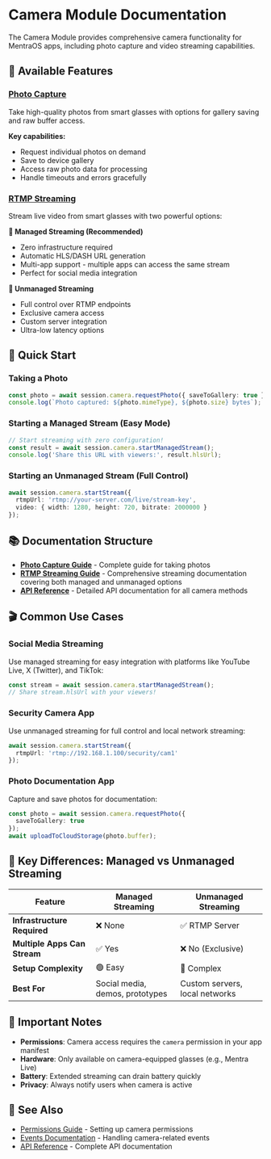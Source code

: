 # Camera Module Documentation

The Camera Module provides comprehensive camera functionality for MentraOS apps, including photo capture and video streaming capabilities.

## 📸 Available Features

### [Photo Capture](./photo-capture.md)
Take high-quality photos from smart glasses with options for gallery saving and raw buffer access.

**Key capabilities:**
- Request individual photos on demand
- Save to device gallery
- Access raw photo data for processing
- Handle timeouts and errors gracefully

### [RTMP Streaming](./rtmp-streaming.md)
Stream live video from smart glasses with two powerful options:

**🚀 Managed Streaming (Recommended)**
- Zero infrastructure required
- Automatic HLS/DASH URL generation
- Multi-app support - multiple apps can access the same stream
- Perfect for social media integration

**🔧 Unmanaged Streaming**
- Full control over RTMP endpoints
- Exclusive camera access
- Custom server integration
- Ultra-low latency options

## 🎯 Quick Start

### Taking a Photo
```typescript
const photo = await session.camera.requestPhoto({ saveToGallery: true });
console.log(`Photo captured: ${photo.mimeType}, ${photo.size} bytes`);
```

### Starting a Managed Stream (Easy Mode)
```typescript
// Start streaming with zero configuration!
const result = await session.camera.startManagedStream();
console.log('Share this URL with viewers:', result.hlsUrl);
```

### Starting an Unmanaged Stream (Full Control)
```typescript
await session.camera.startStream({
  rtmpUrl: 'rtmp://your-server.com/live/stream-key',
  video: { width: 1280, height: 720, bitrate: 2000000 }
});
```

## 📚 Documentation Structure

- **[Photo Capture Guide](./photo-capture.md)** - Complete guide for taking photos
- **[RTMP Streaming Guide](./rtmp-streaming.md)** - Comprehensive streaming documentation covering both managed and unmanaged options
- **[API Reference](../reference/camera.md)** - Detailed API documentation for all camera methods

## 🎬 Common Use Cases

### Social Media Streaming
Use managed streaming for easy integration with platforms like YouTube Live, X (Twitter), and TikTok:
```typescript
const stream = await session.camera.startManagedStream();
// Share stream.hlsUrl with your viewers!
```

### Security Camera App
Use unmanaged streaming for full control and local network streaming:
```typescript
await session.camera.startStream({
  rtmpUrl: 'rtmp://192.168.1.100/security/cam1'
});
```

### Photo Documentation App
Capture and save photos for documentation:
```typescript
const photo = await session.camera.requestPhoto({ 
  saveToGallery: true 
});
await uploadToCloudStorage(photo.buffer);
```

## 🔑 Key Differences: Managed vs Unmanaged Streaming

| Feature | Managed Streaming | Unmanaged Streaming |
|---------|------------------|---------------------|
| **Infrastructure Required** | ❌ None | ✅ RTMP Server |
| **Multiple Apps Can Stream** | ✅ Yes | ❌ No (Exclusive) |
| **Setup Complexity** | 🟢 Easy | 🔴 Complex |
| **Best For** | Social media, demos, prototypes | Custom servers, local networks |

## 🚨 Important Notes

- **Permissions**: Camera access requires the `camera` permission in your app manifest
- **Hardware**: Only available on camera-equipped glasses (e.g., Mentra Live)
- **Battery**: Extended streaming can drain battery quickly
- **Privacy**: Always notify users when camera is active

## 📖 See Also

- [Permissions Guide](../permissions.md) - Setting up camera permissions
- [Events Documentation](../events.md) - Handling camera-related events
- [API Reference](../reference/camera.md) - Complete API documentation